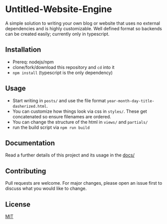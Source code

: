 # Untitled-Website-Engine
A simple solution to writing your own blog or website that uses no external dependencies and is highly customizable. Well defined format so backends can be created easily; currently only in typescript.

## Installation
- Prereq: nodejs/npm
- clone/fork/download this repository and `cd` into it
- `npm install` (typescript is the only dependency)

## Usage
- Start writing in `posts/` and use the file format `year-month-day-title-dasherized.html`.
- You can customize how things look via css in `styles/`. These get concatenated so ensure filenames are ordered.
- You can change the structure of the html in `views/` and `partials/`
- run the build script via `npm run build`

## Documentation
Read a further details of this project and its usage in the [docs/](docs/README.md)

## Contributing
Pull requests are welcome. For major changes, please open an issue first to discuss what you would like to change.

## License
[MIT](https://choosealicense.com/licenses/mit/)
